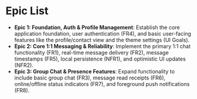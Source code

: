 # Epic List

- **Epic 1: Foundation, Auth & Profile Management**: Establish the core application foundation, user authentication (FR4), and basic user-facing features like the profile/contact view and the theme settings (UI Goals).
- **Epic 2: Core 1:1 Messaging & Reliability**: Implement the primary 1:1 chat functionality (FR1), real-time message delivery (FR2), message timestamps (FR5), local persistence (NFR1), and optimistic UI updates (NFR2).
- **Epic 3: Group Chat & Presence Features**: Expand functionality to include basic group chat (FR3), message read receipts (FR6), online/offline status indicators (FR7), and foreground push notifications (FR8).
